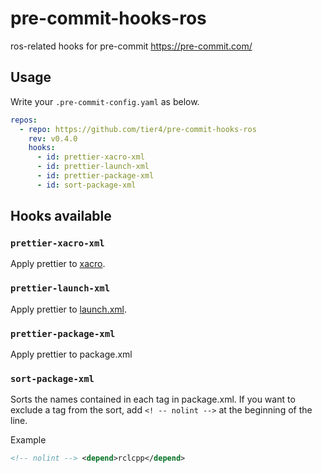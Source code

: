 # pre-commit-hooks-ros

ros-related hooks for pre-commit <https://pre-commit.com/>

## Usage

Write your `.pre-commit-config.yaml` as below.

```yaml
repos:
  - repo: https://github.com/tier4/pre-commit-hooks-ros
    rev: v0.4.0
    hooks:
      - id: prettier-xacro-xml
      - id: prettier-launch-xml
      - id: prettier-package-xml
      - id: sort-package-xml
```

## Hooks available

### `prettier-xacro-xml`

Apply prettier to [xacro](http://wiki.ros.org/xacro).

### `prettier-launch-xml`

Apply prettier to [launch.xml](https://design.ros2.org/articles/roslaunch_xml.html).

### `prettier-package-xml`

Apply prettier to package.xml
### `sort-package-xml`

Sorts the names contained in each tag in package.xml.
If you want to exclude a tag from the sort, add `<! -- nolint -->` at the beginning of the line.

Example

```xml
<!-- nolint --> <depend>rclcpp</depend>
```
